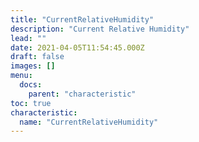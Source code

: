 ```yaml
---
title: "CurrentRelativeHumidity"
description: "Current Relative Humidity"
lead: ""
date: 2021-04-05T11:54:45.000Z
draft: false
images: []
menu:
  docs:
    parent: "characteristic"
toc: true
characteristic:
  name: "CurrentRelativeHumidity"
---
```

